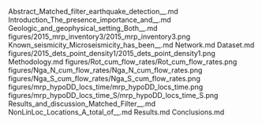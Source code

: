 Abstract_Matched_filter_earthquake_detection__.md
Introduction_The_presence_importance_and__.md
Geologic_and_geophysical_setting_Both__.md
figures/2015_mrp_inventory3/2015_mrp_inventory3.png
Known_seismicity_Microseismicity_has_been__.md
Network.md
Dataset.md
figures/2015_dets_point_density1/2015_dets_point_density1.png
Methodology.md
figures/Rot_cum_flow_rates/Rot_cum_flow_rates.png
figures/Nga_N_cum_flow_rates/Nga_N_cum_flow_rates.png
figures/Nga_S_cum_flow_rates/Nga_S_cum_flow_rates.png
figures/mrp_hypoDD_locs_time/mrp_hypoDD_locs_time.png
figures/mrp_hypoDD_locs_time_S/mrp_hypoDD_locs_time_S.png
Results_and_discussion_Matched_Filter__.md
NonLinLoc_Locations_A_total_of__.md
Results.md
Conclusions.md